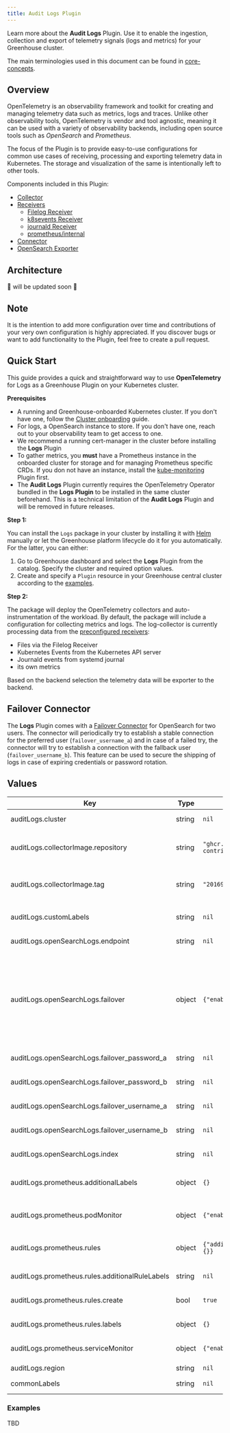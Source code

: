 ```yaml
---
title: Audit Logs Plugin
---
```


Learn more about the **Audit Logs** Plugin. Use it to enable the ingestion, collection and export of telemetry signals (logs and metrics) for your Greenhouse cluster.

The main terminologies used in this document can be found in [core-concepts](https://cloudoperators.github.io/greenhouse/docs/getting-started/core-concepts).

## Overview

OpenTelemetry is an observability framework and toolkit for creating and managing telemetry data such as metrics, logs and traces. Unlike other observability tools, OpenTelemetry is vendor and tool agnostic, meaning it can be used with a variety of observability backends, including open source tools such as _OpenSearch_ and _Prometheus_.

The focus of the Plugin is to provide easy-to-use configurations for common use cases of receiving, processing and exporting telemetry data in Kubernetes. The storage and visualization of the same is intentionally left to other tools.

Components included in this Plugin:

- [Collector](https://github.com/open-telemetry/opentelemetry-collector)
- [Receivers](https://github.com/open-telemetry/opentelemetry-collector/blob/main/receiver/README.md)
    - [Filelog Receiver](https://github.com/open-telemetry/opentelemetry-collector-contrib/tree/main/receiver/filelogreceiver)
    - [k8sevents Receiver](https://github.com/open-telemetry/opentelemetry-collector-contrib/tree/main/receiver/k8seventsreceiver)
    - [journald Receiver](https://github.com/open-telemetry/opentelemetry-collector-contrib/tree/main/receiver/journaldreceiver)
    - [prometheus/internal](https://opentelemetry.io/docs/collector/internal-telemetry/)
- [Connector](https://opentelemetry.io/docs/collector/building/connector/)
- [OpenSearch Exporter](https://github.com/open-telemetry/opentelemetry-collector-contrib/tree/main/exporter/opensearchexporter)

## Architecture

:construction: will be updated soon :construction:

## Note

It is the intention to add more configuration over time and contributions of your very own configuration is highly appreciated. If you discover bugs or want to add functionality to the Plugin, feel free to create a pull request.

## Quick Start

This guide provides a quick and straightforward way to use **OpenTelemetry** for Logs as a Greenhouse Plugin on your Kubernetes cluster.

**Prerequisites**

- A running and Greenhouse-onboarded Kubernetes cluster. If you don't have one, follow the [Cluster onboarding](https://cloudoperators.github.io/greenhouse/docs/user-guides/cluster/onboarding) guide.
- For logs, a OpenSearch instance to store. If you don't have one, reach out to your observability team to get access to one.
- We recommend a running cert-manager in the cluster before installing the **Logs** Plugin
- To gather metrics, you **must** have a Prometheus instance in the onboarded cluster for storage and for managing Prometheus specific CRDs. If you don not have an instance, install the [kube-monitoring](https://cloudoperators.github.io/greenhouse/docs/reference/catalog/kube-monitoring) Plugin first.
- The **Audit Logs** Plugin currently requires the OpenTelemetry Operator bundled in the **Logs Plugin** to be installed in the same cluster beforehand. This is a technical limitation of the **Audit Logs** Plugin and will be removed in future releases.

**Step 1:**

You can install the `Logs` package in your cluster by installing it with [Helm](https://helm.sh/docs/helm/helm_install) manually or let the Greenhouse platform lifecycle do it for you automatically. For the latter, you can either:
  1. Go to Greenhouse dashboard and select the **Logs** Plugin from the catalog. Specify the cluster and required option values.
  2. Create and specify a `Plugin` resource in your Greenhouse central cluster according to the [examples](#examples).

**Step 2:**

The package will deploy the OpenTelemetry collectors and auto-instrumentation of the workload. By default, the package will include a configuration for collecting metrics and logs. The log-collector is currently processing data from the [preconfigured receivers](#Overview):
- Files via the Filelog Receiver
- Kubernetes Events from the Kubernetes API server
- Journald events from systemd journal
- its own metrics

Based on the backend selection the telemetry data will be exporter to the backend.

## Failover Connector

The **Logs** Plugin comes with a [Failover Connector](https://github.com/open-telemetry/opentelemetry-collector-contrib/tree/main/connector/failoverconnector) for OpenSearch for two users. The connector will periodically try to establish a stable connection for the preferred user (`failover_username_a`) and in case of a failed try, the connector will try to establish a connection with the fallback user (`failover_username_b`). This feature can be used to secure the shipping of logs in case of expiring credentials or password rotation.

## Values

| Key | Type | Default | Description |
|-----|------|---------|-------------|
| auditLogs.cluster | string | `nil` | Cluster label for Logging |
| auditLogs.collectorImage.repository | string | `"ghcr.io/cloudoperators/opentelemetry-collector-contrib"` | overrides the default image repository for the OpenTelemetry Collector image. |
| auditLogs.collectorImage.tag | string | `"2016982"` | overrides the default image tag for the OpenTelemetry Collector image. |
| auditLogs.customLabels | string | `nil` | Custom labels to apply to all OpenTelemetry related resources |
| auditLogs.openSearchLogs.endpoint | string | `nil` | Endpoint URL for OpenSearch |
| auditLogs.openSearchLogs.failover | object | `{"enabled":true}` | Activates the failover mechanism for shipping logs using the failover_username_band failover_password_b credentials in case the credentials failover_username_a and failover_password_a have expired. |
| auditLogs.openSearchLogs.failover_password_a | string | `nil` | Password for OpenSearch endpoint |
| auditLogs.openSearchLogs.failover_password_b | string | `nil` | Second Password (as a failover) for OpenSearch endpoint |
| auditLogs.openSearchLogs.failover_username_a | string | `nil` | Username for OpenSearch endpoint |
| auditLogs.openSearchLogs.failover_username_b | string | `nil` | Second Username (as a failover) for OpenSearch endpoint |
| auditLogs.openSearchLogs.index | string | `nil` | Name for OpenSearch index |
| auditLogs.prometheus.additionalLabels | object | `{}` | Label selectors for the Prometheus resources to be picked up by prometheus-operator. |
| auditLogs.prometheus.podMonitor | object | `{"enabled":false}` | Activates the service-monitoring for the Logs Collector. |
| auditLogs.prometheus.rules | object | `{"additionalRuleLabels":null,"create":true,"labels":{}}` | Default rules for monitoring the opentelemetry components. |
| auditLogs.prometheus.rules.additionalRuleLabels | string | `nil` | Additional labels for PrometheusRule alerts. |
| auditLogs.prometheus.rules.create | bool | `true` | Enables PrometheusRule resources to be created. |
| auditLogs.prometheus.rules.labels | object | `{}` | Labels for PrometheusRules. |
| auditLogs.prometheus.serviceMonitor | object | `{"enabled":false}` | Activates the pod-monitoring for the Logs Collector. |
| auditLogs.region | string | `nil` | Region label for Logging |
| commonLabels | string | `nil` | Common labels to apply to all resources |

### Examples

TBD
